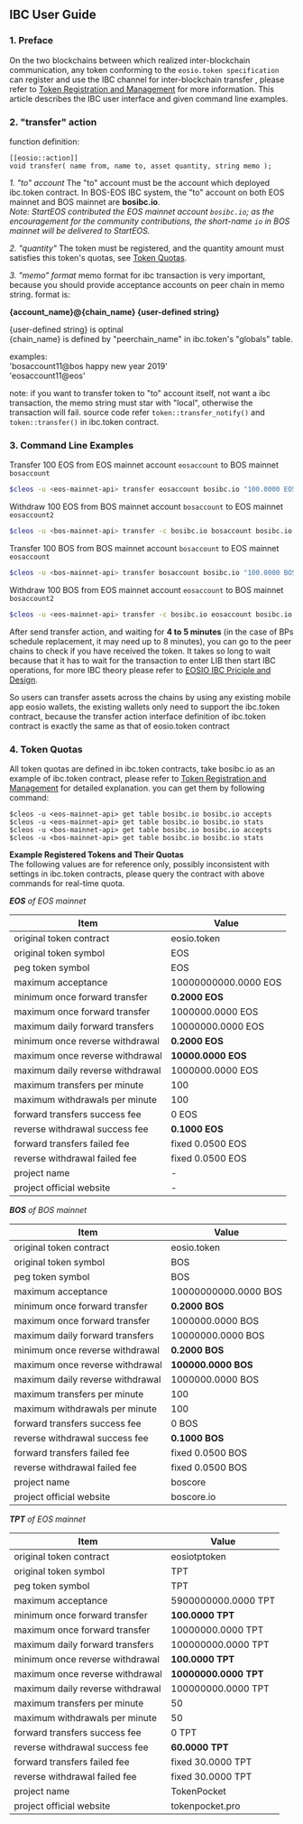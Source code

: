 IBC User Guide
-------

### 1. Preface
On the two blockchains between which realized inter-blockchain communication, 
any token conforming to the `eosio.token specification` can register and use the IBC channel for inter-blockchain transfer
, please refer to [Token Registration and Management](IBC/Token_Registration_and_Management.md) for more information.
This article describes the IBC user interface and given command line examples.


### 2. "transfer" action 
function definition:
``` 
[[eosio::action]]
void transfer( name from, name to, asset quantity, string memo );
```

*1. "to" account*
The "to" account must be the account which deployed ibc.token contract. In BOS-EOS IBC system, the "to" account on 
both EOS mainnet and BOS mainnet are **bosibc.io**.  
*Note: StartEOS contributed the EOS mainnet account `bosibc.io`; as the encouragement for the community contributions, 
the short-name `io` in BOS mainnet will be delivered to StartEOS.*

*2. "quantity"*
The token must be registered, and the quantity amount must satisfies this token's quotas, see [Token Quotas](#4-token-quotas).

*3. "memo" format*
memo format for ibc transaction is very important, because you should provide acceptance accounts on peer chain in memo string. format is:

**{account_name}@{chain_name} {user-defined string}**

{user-defined string} is optinal  
{chain_name} is defined by "peerchain_name" in ibc.token's "globals" table.  

examples:  
'bosaccount11@bos happy new year 2019'  
'eosaccount11@eos'  


note: if you want to transfer token to "to" account itself, not want a ibc transaction, the memo string must star
with "local", otherwise the transaction will fail. source code refer `token::transfer_notify()` and ` token::transfer()`
in ibc.token contract.


### 3. Command Line Examples
Transfer 100 EOS from EOS mainnet account `eosaccount` to BOS mainnet `bosaccount`
```bash
$cleos -u <eos-mainnet-api> transfer eosaccount bosibc.io "100.0000 EOS" "bosaccount@bos hello!"
```

Withdraw 100 EOS from BOS mainnet account `bosaccount` to EOS mainnet `eosaccount2`
```bash
$cleos -u <bos-mainnet-api> transfer -c bosibc.io bosaccount bosibc.io "100.0000 EOS" "eosaccount2@eos hi!"
``` 

Transfer 100 BOS from BOS mainnet account `bosaccount` to EOS mainnet `eosaccount`
```bash
$cleos -u <bos-mainnet-api> transfer bosaccount bosibc.io "100.0000 BOS" "eosaccount@eos hello!"
```

Withdraw 100 BOS from EOS mainnet account `eosaccount` to BOS mainnet `bosaccount2`
```bash
$cleos -u <eos-mainnet-api> transfer -c bosibc.io eosaccount bosibc.io "100.0000 BOS" "bosaccount2@bos hi!"
``` 

After send transfer action, and waiting for **4 to 5 minutes** (in the case of BPs schedule replacement, it may need up to 8 minutes), 
you can go to the peer chains to check if you have received the token.
It takes so long to wait because that it has to wait for the transaction to enter LIB then start IBC operations,
for more IBC theory please refer to [EOSIO IBC Priciple and Design](EOSIO_IBC_Priciple_and_Design.md).

So users can transfer assets across the chains by using any existing mobile app eosio wallets, 
the existing wallets only need to support the ibc.token contract, because the transfer action interface definition of ibc.token 
contract is exactly the same as that of eosio.token contract


### 4. Token Quotas
All token quotas are defined in ibc.token contracts, take bosibc.io as an example of ibc.token contract, 
please refer to [Token Registration and Management](Token_Registration_and_Management.md) for detailed explanation.
you can get them by following command:
``` 
$cleos -u <eos-mainnet-api> get table bosibc.io bosibc.io accepts
$cleos -u <eos-mainnet-api> get table bosibc.io bosibc.io stats
$cleos -u <bos-mainnet-api> get table bosibc.io bosibc.io accepts
$cleos -u <bos-mainnet-api> get table bosibc.io bosibc.io stats
```

**Example Registered Tokens and Their Quotas**  
The following values are for reference only, possibly inconsistent with settings in ibc.token contracts, 
please query the contract with above commands for real-time quota.

***EOS** of EOS mainnet*

| Item | Value |
|----------|-------------|
| original token contract          | eosio.token |
| original token symbol            | EOS |
| peg token symbol                 | EOS |
| maximum acceptance               | 10000000000.0000 EOS |
| minimum once forward transfer    | **0.2000 EOS** |
| maximum once forward transfer    | 1000000.0000 EOS |
| maximum daily forward transfers  | 10000000.0000 EOS |
| minimum once reverse withdrawal  | **0.2000 EOS** |
| maximum once reverse withdrawal  | **10000.0000 EOS** |
| maximum daily reverse withdrawal | 1000000.0000 EOS |
| maximum transfers per minute     | 100 |
| maximum withdrawals per minute   | 100 |
| forward transfers success fee    | 0 EOS |
| reverse withdrawal success fee   | **0.1000 EOS** |
| forward transfers failed fee     | fixed 0.0500 EOS |
| reverse withdrawal failed fee    | fixed 0.0500 EOS |
| project name                     | - |
| project official website         | - |


***BOS** of BOS mainnet*

| Item | Value |
|----------|-------------|
| original token contract          | eosio.token |
| original token symbol            | BOS |
| peg token symbol                 | BOS |
| maximum acceptance               | 10000000000.0000 BOS |
| minimum once forward transfer    | **0.2000 BOS** |
| maximum once forward transfer    | 1000000.0000 BOS |
| maximum daily forward transfers  | 10000000.0000 BOS |
| minimum once reverse withdrawal  | **0.2000 BOS** |
| maximum once reverse withdrawal  | **100000.0000 BOS** |
| maximum daily reverse withdrawal | 1000000.0000 BOS |
| maximum transfers per minute     | 100 |
| maximum withdrawals per minute   | 100 |
| forward transfers success fee    | 0 BOS |
| reverse withdrawal success fee   | **0.1000 BOS** |
| forward transfers failed fee     | fixed 0.0500 BOS |
| reverse withdrawal failed fee    | fixed 0.0500 BOS |
| project name                     | boscore |
| project official website         | boscore.io |


***TPT** of EOS mainnet*

| Item | Value |
|----------|-------------|
| original token contract          | eosiotptoken |
| original token symbol            | TPT |
| peg token symbol                 | TPT |
| maximum acceptance               | 5900000000.0000 TPT |
| minimum once forward transfer    | **100.0000 TPT** |
| maximum once forward transfer    | 10000000.0000 TPT |
| maximum daily forward transfers  | 100000000.0000 TPT |
| minimum once reverse withdrawal  | **100.0000 TPT** |
| maximum once reverse withdrawal  | **10000000.0000 TPT** |
| maximum daily reverse withdrawal | 100000000.0000 TPT |
| maximum transfers per minute     | 50 |
| maximum withdrawals per minute   | 50 |
| forward transfers success fee    | 0 TPT |
| reverse withdrawal success fee   | **60.0000 TPT** |
| forward transfers failed fee     | fixed 30.0000 TPT |
| reverse withdrawal failed fee    | fixed 30.0000 TPT |
| project name                     | TokenPocket |
| project official website         | tokenpocket.pro |
